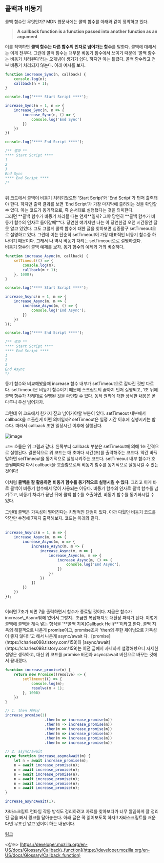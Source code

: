 ## 콜백과 비동기

콜백 함수란 무엇인가? MDN 웹문서에는 콜백 함수를 아래와 같이 정의하고 있다. 

> **A callback function is a function passed into another function as an argument**

이를 직역하면 **콜백 함수는 다른 함수의 인자로 넘어가는 함수**를 말한다. 콜백에 대해서는 이게 전부다. 그런데 콜백 함수는 대부분 비동기 함수에서 쓰이기 때문에 '콜백 함수는 비동기 처리된다'라는 오개념이 생기기 쉽다. 하지만 이는 틀렸다. 콜백 함수라고 전부 비동기 처리되지 않는다. 아래 예시를 보자.    

```javascript
function increase_Sync(n, callback) {
    console.log(n);
    callback(n + 1);
}

console.log('**** Start Script ****');

increase_Sync(n = 1, n => {
    increase_Sync(n, n => {
        increase_Sync(n, () => {
            console.log('End Sync')
        })
    })
})

console.log('**** End Script ****');

/** 결과 **
**** Start Script ****
1
2
3
End Sync
**** End Script ****
/*
```
<br>
위 코드에서 콜백이 비동기 처리되었으면 'Start Script'와 'End Script'가 먼저 출력돼야 한다. 하지만 출력 결과를 보면 'End Script'가 가장 마지막에 출려되는 것을 확인할 수 있다. 이는 코드가 동기적으로, 즉 순서대로 실행됐다는 것을 의미한다.    
<br>
그러면 **콜백 함수가 비동기 처리될 때는 언제**일까? 그야 당연히 **콜백 함수가 비동기 함수의 인자로 들어갈때**다. 당연한 얘기지만 나는 이 당연한걸 오랜 시간동안 잘못 알고 있었다. 그도 그럴게 콜백 함수에 대한 글을 찾아보면 십중팔구 setTimeout으로 설명하고 있다. 그런데 이는 단순히 setTimeout이 가장 대표적인 비동기 함수중 하나이기 때문이다. 그래서 나 역시 비동기 처리는 setTimeout으로 설명하겠다.     
<br>
비동기 함수의 콜백 예제를 보자. 동기 함수의 예제와 거의 비슷하다.
    
```javascript
function increase_Async(m, callback) {
    setTimeout(() => {
        console.log(m);
        callback(m + 1);
    }, 1000);
}

console.log('**** Start Script ****');

increase_Async(m = 1, m => {
    increase_Async(m, m => {
        increase_Async(m, () => {
            console.log('End Async');
        })
    })
});

console.log('**** End Script ****');

/** 결과 **
**** Start Script ****
**** End Script ****
1
2
3
End Async
*/
```
    
동기 함수와 비교해봤을때 increase 함수 내부가 setTimeout으로 감싸진 것만 다르다. setTimeout은 비동기 함수이기 때문에 스크립트의 끝까지 먼저 실행되고, 1초 뒤에 콜백 함수가 차례대로 실행된 것을 확인할 수 있다. 동작 원리에 대한 상세한 내용은 곧 다루니 우선 넘어가자.    
<br>
그런데 위 코드에서 한가지 짚고 넘어가야할 부분이 있다. setTimeout 내부에서 callback을 호출한게 어떤 의미일까? setTimeout은 일정 시간 이후에 실행시키는 함수다. 따라서 callback 또한 일정시간 이후에 실행된다.     
<br>
![image](https://user-images.githubusercontent.com/55475550/166470311-ce058e9c-76a8-407e-8572-8db9f45bb134.png)
<br>

코드 흐름은 위 그림과 같다. 왼쪽부터 callback 부분은 setTimeout에 의해 1초 간격으로 실행된다. 결론적으로 위 코드는 매 초마다 시간(초)를 출력해주는 코드다. 약간 바꿔 말하면 setTimeout을 동기적으로 실행시켜주는 코드다. setTimeout 내부 함수가 호출될때마다 다시 callback을 호출함으로써 비동기 함수를 동기적으로 실행시킬 수 있는 것이다!   
<br>
이처럼 **콜백을 잘 활용하면 비동기 함수를 동기적으로 실행시킬 수 있다**. 그리고 이게 바로 콜백이 비동기 함수에서 많이 사용되는 이유다. 비동기 함수의 인자로 콜백 함수를 넘겨주고, 비동기 처리가 끝난 뒤에 콜백 함수를 호출하면, 비동기 함수를 동기화시킬 수 있다.    
<br>
그런데 콜백은 가독성이 떨어진다는 치명적인 단점이 있다. 아까 다뤘던 비동기 코드를 약간만 수정해 7까지 출력해보자. 코드는 아래와 같다.    
<br>
```javascript
increase_Async(m = 1, m => {
    increase_Async(m, m => {
        increase_Async(m, m => {
            increase_Async(m, m => {
                increase_Async(m, m => {
                    increase_Async(m, m => {
                        increase_Async(m, () => {
                            console.log('End Async');
                        })
                    })
                })
            })
        })
    })
});
```
<br>
이러면 7초가 되면 7을 출력하면서 함수가 종료될 것이다. 지금은 함수가 increase\_Async밖에 없어서 그렇지.. 조금만 복잡해져도 대환장 파티가 된다. 이렇게 콜백에 콜백을 계속 넣는 형식을 '**콜백 지옥(Callback Hell)**'이라고 한다. 콜백 지옥의 해결책으로 나온게 promise이고, promise조차 'then의 무한 체이닝으로 가독성이 좋지 않다!!'고 해서 나온게 async/await 다.  [promise](https://charles098.tistory.com/158)와 [async/await](https://charles098.tistory.com/159)는 이전 글에서 자세하게 설명해놨으니 자세한 설명은 생략하고, 대신 위 코드를 promise 버전과 async/await 버전으로 바꾸는 것에서 끝내겠다.    
<br>

```javascript
function increase_promise(m) {
    return new Promise((resolve) => {
        setTimeout(() => {
            console.log(m);
            resolve(m + 1);
        }, 1000)
    })
}

// 1. then 체이닝
increase_promise(1)
                  .then(m => increase_promise(m))
                  .then(m => increase_promise(m))
                  .then(m => increase_promise(m))
                  .then(m => increase_promise(m))
                  .then(m => increase_promise(m))
                  .then(m => increase_promise(m))

// 2. async/await
async function increase_asyncAwait(m) {
    let n = await increase_promise(m);
    n = await increase_promise(n);
    n = await increase_promise(n);
    n = await increase_promise(n);
    n = await increase_promise(n);
    n = await increase_promise(n);
    n = await increase_promise(n);
}

increase_asyncAwait(1);
```
      
자바스크립트 런타임 작동 방식도 정리하려고 자료를 찾아보다가 너무 깔끔하게 잘 정리된 글을 봐서 링크를 달아놓는다. 아래 글은 꼭 읽어보도록 하자!! 자바스크립트를 배운다면 무조건 알고 있어야 하는 내용이다.   
   
[링크](https://hanamon.kr/javascript-%EB%9F%B0%ED%83%80%EC%9E%84-%EC%9E%91%EB%8F%99-%EB%B0%A9%EC%8B%9D-%EB%B9%84%EB%8F%99%EA%B8%B0%EC%99%80-%EC%9D%B4%EB%B2%A4%ED%8A%B8-%EB%A3%A8%ED%94%84/)

   
<참조>
[https://developer.mozilla.org/en-US/docs/Glossary/Callback\_function](https://developer.mozilla.org/en-US/docs/Glossary/Callback_function)
